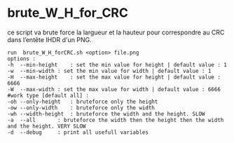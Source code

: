 # brute_W_H_for_CRC
ce script va brute force la largueur et la hauteur pour correspondre au CRC dans l’entête IHDR d'un PNG.

	run  brute_W_H_forCRC.sh <option> file.png
	options :
	-h	--min-height 	: set the min value for height | default value : 1
	-w	--min-width	: set the min value for width | default value : 1
	-H	--max-height 	: set the max value for height | default value : 6666
	-W	--max-width	: set the max value for width | default value : 6666
	#work type [default all] :
	-oh	--only-height	: bruteforce only the height
	-ow	--only-width	: bruteforce only the width
	-wh	--width-height	: bruteforce the width and the height. SLOW
	-a	--all		: bruteforce the width then the height then the width and the height. VERY SLOW
	-d	--debug		: print all usefull variables
